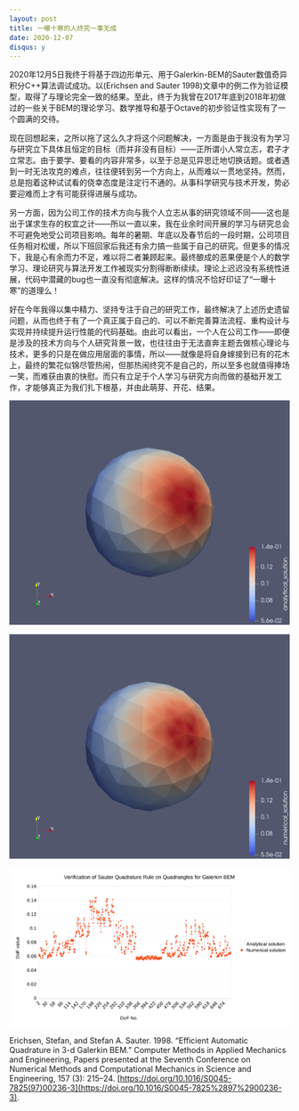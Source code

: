 ```yaml
---
layout: post
title: 一曝十寒的人终究一事无成
date: 2020-12-07
disqus: y
---
```


2020年12月5日我终于将基于四边形单元、用于Galerkin-BEM的Sauter数值奇异积分C++算法调试成功。以(Erichsen and Sauter 1998)文章中的例二作为验证模型，取得了与理论完全一致的结果。至此，终于为我曾在2017年底到2018年初做过的一些关于BEM的理论学习、数学推导和基于Octave的初步验证性实现有了一个圆满的交待。

现在回想起来，之所以拖了这么久才将这个问题解决，一方面是由于我没有为学习与研究立下具体且恒定的目标（而并非没有目标）——正所谓小人常立志，君子才立常志。由于要学、要看的内容非常多，以至于总是见异思迁地切换话题。或者遇到一时无法攻克的难点，往往便转到另一个方向上，从而难以一贯地坚持。然而，总是抱着这种试试看的侥幸态度是注定行不通的。从事科学研究与技术开发，势必要迎难而上才有可能获得进展与成功。

另一方面，因为公司工作的技术方向与我个人立志从事的研究领域不同——这也是出于谋求生存的权宜之计——所以一直以来，我在业余时间开展的学习与研究总会不可避免地受公司项目影响。每年的暑期、年底以及春节后的一段时期，公司项目任务相对松缓，所以下班回家后我还有余力搞一些属于自己的研究。但更多的情况下，我是心有余而力不足，难以将二者兼顾起来。最终酿成的恶果便是个人的数学学习、理论研究与算法开发工作被现实分割得断断续续。理论上迟迟没有系统性进展，代码中潜藏的bug也一直没有彻底解决。这样的情况不恰好印证了“一曝十寒”的道理么！

好在今年我得以集中精力、坚持专注于自己的研究工作，最终解决了上述历史遗留问题，从而也终于有了一个真正属于自己的、可以不断完善算法流程、重构设计与实现并持续提升运行性能的代码基础。由此可以看出，一个人在公司工作——即便是涉及的技术方向与个人研究背景一致，也往往由于无法直奔主题去做核心理论与技术，更多的只是在做应用层面的事情，所以——就像是将自身嫁接到已有的花木上，最终的繁花似锦尽管热闹，但那热闹终究不是自己的，所以至多也就值得捧场一笑，而难获由衷的快慰。而只有立足于个人学习与研究方向而做的基础开发工作，才能够真正为我们扎下根基，并由此萌芽、开花、结果。

![](/figures/p78157977.jpg)

![](/figures/p78157980.jpg)

![](/figures/p78157986.jpg)

Erichsen, Stefan, and Stefan A. Sauter. 1998. “Efficient Automatic Quadrature in 3-d Galerkin BEM.” Computer Methods in Applied Mechanics and Engineering, Papers presented at the Seventh Conference on Numerical Methods and Computational Mechanics in Science and Engineering, 157 (3): 215–24. [https://doi.org/10.1016/S0045-7825(97)00236-3](https://doi.org/10.1016/S0045-7825%2897%2900236-3).
